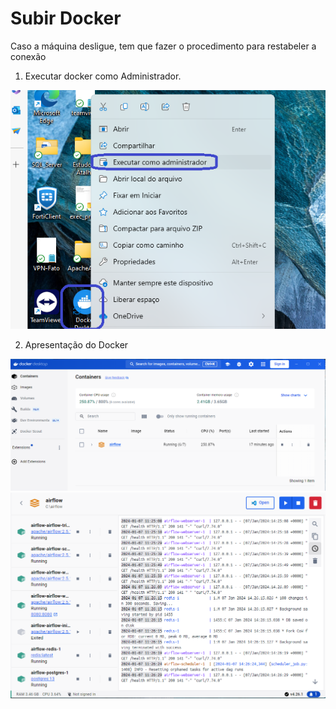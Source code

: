 # Subir Docker
Caso a máquina desligue, tem que fazer o procedimento para restabeler a conexão

1) Executar docker como Administrador.

<img src="https://github.com/JosiTubaroski/Subir_Docker/blob/main/img/Subir_Docker.png">

2) Apresentação do Docker

<img src="https://github.com/JosiTubaroski/Subir_Docker/blob/main/img/Apresentacao_Docker.png">

<img src="https://github.com/JosiTubaroski/Subir_Docker/blob/main/img/Ver-Airflow.png">
   
